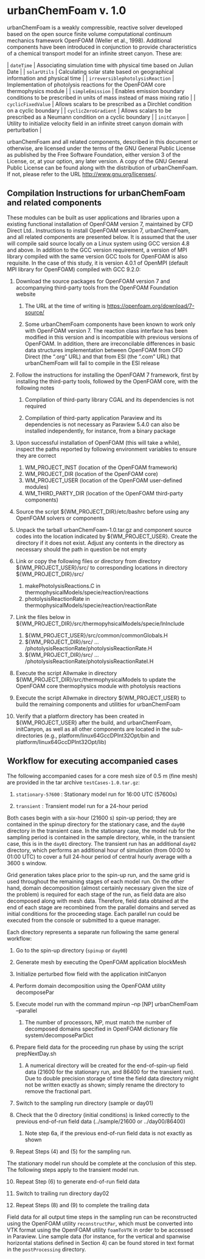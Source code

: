 # urbanChemFoam v. 1.0

urbanChemFoam is a weakly compressible, reactive solver developed based on the open source finite volume computational continuum mechanics framework OpenFOAM (Weller et al., 1998).  Additional components have been introduced in conjunction to provide characteristics of a chemical transport model for an infinite street canyon.  These are:


| `dateTime`                       |	Associating simulation time with physical time based on Julian Date |
| `solarUtils`                     |	Calculating solar state based on geographical information and physical time |
| `irreversiblephotolysisReaction` |	Implementation of photolysis reactions for the OpenFOAM core thermophysics module |
| `simpleEmission`                 |	Enables emission boundary conditions to be prescribed in units of mass instead of mass mixing ratio |
| `cyclicFixedValue`               |	Allows scalars to be prescribed as a Dirchlet condition on a cyclic boundary |
| `cyclicZeroGradient`             |	Allows scalars to be prescribed as a Neumann condition on a cyclic boundary |
| `initCanyon`                     |	Utility to initialize velocity field in an infinite street canyon domain with perturbation |

urbanChemFoam and all related components, described in this document or otherwise, are licensed under the terms of the GNU General Public License as published by the Free Software Foundation, either version 3 of the License, or, at your option, any later version.  A copy of the GNU General Public License can be found along with the distribution of urbanChemFoam.  If not, please refer to the URL http://www.gnu.org/licenses/.

## Compilation Instructions for urbanChemFoam and related components

These modules can be built as user applications and libraries upon a existing functional installation of OpenFOAM version 7, maintained by CFD Direct Ltd..  Instructions to install OpenFOAM version 7, urbanChemFoam, and all related components are presented below.  It is assumed that the user will compile said source locally on a Linux system using GCC version 4.8 and above.  In addition to the GCC version requirement, a version of MPI library compiled with the same version GCC tools for OpenFOAM is also requisite.  In the case of this study, it is version 4.0.1 of OpenMPI (default MPI library for OpenFOAM) compiled with GCC 9.2.0:

1.	Download the source packages for OpenFOAM version 7 and accompanying third-party tools from the OpenFOAM Foundation website

    1.	The URL at the time of writing is https://openfoam.org/download/7-source/

    2.	Some urbanChemFoam components have been known to work only with OpenFOAM version 7.  The reaction class interface has been modified in this version and is incompatible with previous versions of OpenFOAM.  In addition, there are irreconcilable differences in basic data structures implementation between OpenFOAM from CFD Direct (the “.org” URL) and that from ESI (the “.com” URL) that urbanChemFoam will fail to compile in the ESI release
 
2.	Follow the instructions for installing the OpenFOAM 7 framework, first by installing the third-party tools, followed by the OpenFOAM core, with the following notes

    1.	Compilation of third-party library CGAL and its dependencies is not required

    2.	Compilation of third-party application Paraview and its dependencies is not necessary as Paraview 5.4.0 can also be installed independently, for instance, from a binary package

3.	Upon successful installation of OpenFOAM (this will take a while), inspect the paths reported by following environment variables to ensure they are correct

    1.	WM_PROJECT_INST (location of the OpenFOAM framework)
    2.	WM_PROJECT_DIR (location of the OpenFOAM core)
    3.	WM_PROJECT_USER (location of the OpenFOAM user-defined modules)
    4.	WM_THIRD_PARTY_DIR (location of the OpenFOAM third-party components)

4.	Source the script ${WM_PROJECT_DIR}/etc/bashrc before using any OpenFOAM solvers or components

5.	Unpack the tarball urbanChemFoam-1.0.tar.gz and component source codes into the location indicated by ${WM_PROJECT_USER}.  Create the directory if it does not exist.  Adjust any contents in the directory as necessary should the path in question be not empty

6.	Link or copy the following files or directory from directory ${WM_PROJECT_USER}/src/ to corresponding locations in directory ${WM_PROJECT_DIR}/src/

    1.	makePhotolysisReactions.C in thermophysicalModels/specie/reaction/reactions
    2.	photolysisReactionRate in thermophysicalModels/specie/reaction/reactionRate

7.	Link the files below in ${WM_PROJECT_DIR}/src/thermopyhsicalModels/specie/lnInclude

    1.	${WM_PROJECT_USER}/src/common/commonGlobals.H
    2.	${WM_PROJECT_DIR}/src/ … /photolysisReactionRate/photolysisReactionRate.H
    3.	${WM_PROJECT_DIR}/src/ … /photolysisReactionRate/photolysisReactionRateI.H

8.	Execute the script Allwmake in directory ${WM_PROJECT_DIR}/src/thermophysicalModels to update the OpenFOAM core thermophysics module with photolysis reactions

9.	Execute the script Allwmake in directory ${WM_PROJECT_USER} to build the remaining components and utilities for urbanChemFoam

10.	Verify that a platform directory has been created in ${WM_PROJECT_USER} after the build, and urbanChemFoam, initCanyon, as well as all other components are located in the sub-directories (e.g., platform/linux64GccDPInt32Opt/bin and platform/linux64GccDPInt32Opt/lib)

## Workflow for executing accompanied cases

The following accompanied cases for a core mesh size of 0.5 m (fine mesh) are provided in the tar archive `testCases-1.0.tar.gz`:

  1.	`stationary-57600` : Stationary model run for 16:00 UTC (57600s)

  2.	`transient` : Transient model run for a 24-hour period

Both cases begin with a six-hour (21600 s) spin-up period; they are contained in the spinup directory for the stationary case, and the `day00` directory in the transient case.  In the stationary case, the model rub for the sampling period is contained in the sample directory, while, in the transient case, this is in the `day01` directory.  The transient run has an additional `day02` directory, which performs an additional hour of simulation (from 00:00 to 01:00 UTC) to cover a full 24-hour period of central hourly average with a 3600 s window.

Grid generation takes place prior to the spin-up run, and the same grid is used throughout the remaining stages of each model run.  On the other hand, domain decomposition (almost certainly necessary given the size of the problem) is required for each stage of the run, as field data are also decomposed along with mesh data.  Therefore, field data obtained at the end of each stage are recombined from the parallel domains and served as initial conditions for the proceeding stage.  Each parallel run could be executed from the console or submitted to a queue manager.

Each directory represents a separate run following the same general workflow:

1.	Go to the spin-up directory (`spinup` or `day00`)

2.	Generate mesh by executing the OpenFOAM application blockMesh

3.	Initialize perturbed flow field with the application initCanyon

4.	Perform domain decomposition using the OpenFOAM utility decomposePar

5.	Execute model run with the command mpirun –np [NP] urbanChemFoam –parallel

    1.	The number of processors, NP, must match the number of decomposed domains specified in OpenFOAM dictionary file system/decomposeParDict 

6.	Prepare field data for the proceeding run phase by using the script prepNextDay.sh

    1.	A numerical directory will be created for the end-of-spin-up field data (21600 for the stationary run, and 86400 for the transient run).  Due to double precision storage of time the field data directory might not be written exactly as shown; simply rename the directory to remove the fractional part. 

7.	Switch to the sampling run directory (sample or day01)

8.	Check that the 0 directory (initial conditions) is linked correctly to the previous end-of-run field data (../sample/21600 or ../day00/86400)

    1.	Note step 6a, if the previous end-of-run field data is not exactly as shown

9.	Repeat Steps (4) and (5) for the sampling run.

The stationary model run should be complete at the conclusion of this step.  The following steps apply to the transient model run.

10.	Repeat Step (6) to generate end-of-run field data 

11.	Switch to trailing run directory day02

12.	Repeat Steps (8) and (9) to complete the trailing data

Field data for all output time steps in the sampling run can be reconstructed using the OpenFOAM utility `reconstructPar`, which must be converted into VTK format using the OpenFOAM utility `foamToVTK` in order to be accessed in Paraview.  Line sample data (for instance, for the vertical and spanwise horizontal stations defined in Section 4) can be found stored in text format in the `postProcessing` directory.

